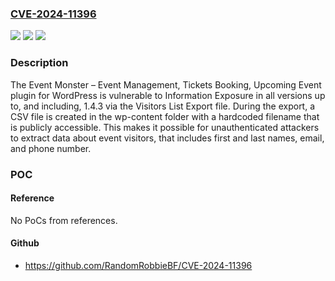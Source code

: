 ### [CVE-2024-11396](https://cve.mitre.org/cgi-bin/cvename.cgi?name=CVE-2024-11396)
![](https://img.shields.io/static/v1?label=Product&message=Event%20Monster%20%E2%80%93%20Event%20Management%2C%20Tickets%20Booking%2C%20Upcoming%20Event&color=blue)
![](https://img.shields.io/static/v1?label=Version&message=*%3C%3D%201.4.3%20&color=brighgreen)
![](https://img.shields.io/static/v1?label=Vulnerability&message=CWE-359%20Exposure%20of%20Private%20Personal%20Information%20to%20an%20Unauthorized%20Actor&color=brighgreen)

### Description

The Event Monster – Event Management, Tickets Booking, Upcoming Event plugin for WordPress is vulnerable to Information Exposure in all versions up to, and including, 1.4.3 via the Visitors List Export file. During the export, a CSV file is created in the wp-content folder with a hardcoded filename that is publicly accessible. This makes it possible for unauthenticated attackers to extract data about event visitors, that includes first and last names, email, and phone number.

### POC

#### Reference
No PoCs from references.

#### Github
- https://github.com/RandomRobbieBF/CVE-2024-11396

